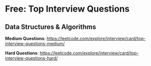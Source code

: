 # Free: Top Interview Questions

## Data Structures & Algorithms

**Medium Questions**: https://leetcode.com/explore/interview/card/top-interview-questions-medium/

**Hard Questions**: https://leetcode.com/explore/interview/card/top-interview-questions-hard/
